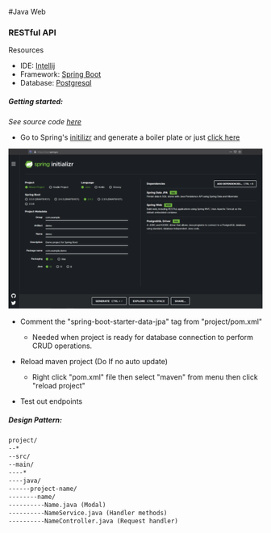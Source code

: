 #Java Web

### RESTful API
Resources
- IDE: [Intellij](#)
- Framework: [Spring Boot](#)
- Database: [Postgresql](#)

##### Getting started:
*See source code [here](https://github.com/DariusRain/Java/tree/1-18-21/spring-rest-api-basic)*

- Go to Spring's [initilizr](https://start.spring.io/) and generate a boiler plate or just [click here](https://start.spring.io/#!type=maven-project&language=java&platformVersion=2.4.2.RELEASE&packaging=jar&jvmVersion=15&groupId=com.example&artifactId=demo&name=demo&description=Demo%20project%20for%20Spring%20Boot&packageName=com.example.demo&dependencies=data-jpa,web,postgresql)
<img src="https://github.com/DariusRain/Java/blob/1-18-21/imgs/initilizr.svg" /> 

- Comment the "spring-boot-starter-data-jpa" tag from "project/pom.xml"
	- Needed when project is ready for database connection to perform CRUD operations.

- Reload maven project (Do If no auto update)
	- Right click "pom.xml" file then select "maven" from menu then click "reload project"

- Test out endpoints


##### Design Pattern:
```
project/
--*
--src/
--main/
----*
----java/
------project-name/
--------name/
----------Name.java (Modal)
----------NameService.java (Handler methods)
----------NameController.java (Request handler)
				

```
